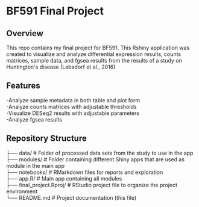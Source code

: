 # BF591 Final Project

## Overview
This repo contains my final project for BF591. This Rshiny application was created to visualize and analyze differential expression results, counts matrices, sample data, and fgsea results from the results of a study on Huntington's disease (Labadorf et al., 2016)

## Features
-Analyze sample metadata in both table and plot form <br>
-Analyze counts matrices with adjustable thresholds <br>
-Visualize DESeq2 results with adjustable parameters <br>
-Analyze fgsea results <br>

## Repository Structure
├── data/                 # Folder of processed data sets from the study to use in the app <br>
├── modules/              # Folder containing different Shiny apps that are used as module in the main app<br>
├── notebooks/            # RMarkdown files for reports and exploration<br>
├── app.R/                # Main app containing all modules<br>
├── final_project.Rproj/  # RStudio project file to organize the project environment<br>
└── README.md             # Project documentation (this file)
